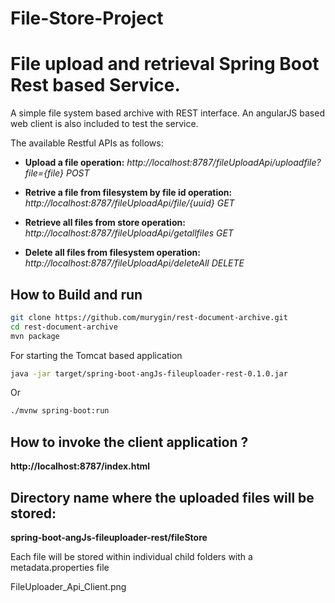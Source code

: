 # File-Store-Project
File upload and retrieval Spring Boot Rest based Service.
=====================

A simple file system based archive with REST interface. An angularJS based web client is also included to test the service.

The available Restful APIs as follows:

* **Upload a file operation:**
*http://localhost:8787/fileUploadApi/uploadfile?file={file} POST*

* **Retrive a file from filesystem by file id operation:**
*http://localhost:8787/fileUploadApi/file/{uuid} GET*

* **Retrieve all files from store operation:**
*http://localhost:8787/fileUploadApi/getallfiles GET*

* **Delete all files from filesystem operation:**
*http://localhost:8787/fileUploadApi/deleteAll DELETE*

How to Build and run
-------------

```bash
git clone https://github.com/murygin/rest-document-archive.git
cd rest-document-archive
mvn package
```
For starting the Tomcat based application
```bash
java -jar target/spring-boot-angJs-fileuploader-rest-0.1.0.jar
```
Or
```bash
./mvnw spring-boot:run
```
How to invoke the client application ?
-------------
**http://localhost:8787/index.html**

Directory name where the uploaded files will be stored:
-------------
**spring-boot-angJs-fileuploader-rest/fileStore**

Each file will be stored within individual child folders with a metadata.properties file

FileUploader_Api_Client.png

